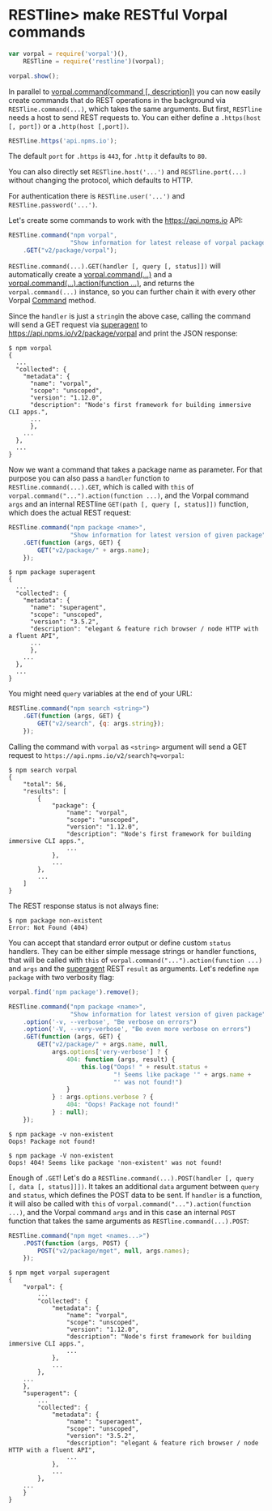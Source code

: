 # RESTline> make RESTful Vorpal commands


```javascript
var vorpal = require('vorpal')(),
    RESTline = require('restline')(vorpal);

vorpal.show();
```

In parallel to [vorpal.command(command [, description])](
  https://github.com/dthree/vorpal/wiki/api-%7C-vorpal.command) you can now
easily create commands that do REST operations in the background via
`RESTline.command(...)`, which takes the same arguments. But first,
`RESTline` needs a host to send REST requests to. You can either define a
`.https(host [, port])` or a `.http(host [,port])`.

```javascript
RESTline.https('api.npms.io');
```

The default `port` for `.https` is `443`, for `.http` it defaults to `80`.

You can also directly set `RESTline.host('...')` and `RESTline.port(...)`
without changing the protocol, which defaults to HTTP.

For authentication there is `RESTline.user('...')` and
`RESTline.password('...')`.

Let's create some commands to work with the https://api.npms.io API:

```javascript
RESTline.command("npm vorpal",
                 "Show information for latest release of vorpal package")
    .GET("v2/package/vorpal");
```

`RESTline.command(...).GET(handler [, query [, status]])` will automatically
create a [vorpal.command(...)](
  https://github.com/dthree/vorpal/wiki/api-%7C-vorpal.command#vorpalcommandcommand-description)
and a [vorpal.command(...).action(function ...)](
  https://github.com/dthree/vorpal/wiki/api-%7C-vorpal.command#commandactionfunction),
and returns the `vorpal.command(...)` instance, so you can further chain it
with every other Vorpal [Command](
  https://github.com/dthree/vorpal/wiki/api-%7C-vorpal.command#api) method.

Since the `handler` is just a `string`in the above case, calling the command
will send a GET request via [superagent](
  https://www.npmjs.com/package/superagent)
to https://api.npms.io/v2/package/vorpal and print the JSON response:

```
$ npm vorpal
{
  ...
  "collected": {
    "metadata": {
      "name": "vorpal",
      "scope": "unscoped",
      "version": "1.12.0",
      "description": "Node's first framework for building immersive CLI apps.",
      ...
      },
    ...
  },
  ...
}
```

Now we want a command that takes a package name as parameter. For that purpose
you can also pass a `handler` function to `RESTline.command(...).GET`, which
is called with `this` of `vorpal.command("...").action(function ...)`, and the
Vorpal command `args` and an internal RESTline
`GET(path [, query [, status]])` function, which does the actual REST request:

```javascript
RESTline.command("npm package <name>",
                 "Show information for latest version of given package")
    .GET(function (args, GET) {
        GET("v2/package/" + args.name);
    });
```

```
$ npm package superagent
{
  ...
  "collected": {
    "metadata": {
      "name": "superagent",
      "scope": "unscoped",
      "version": "3.5.2",
      "description": "elegant & feature rich browser / node HTTP with a fluent API",
      ...
      },
    ...     
  },
  ...
}
```

You might need `query` variables at the end of your URL:

```javascript
RESTline.command("npm search <string>")
    .GET(function (args, GET) {
        GET("v2/search", {q: args.string});
    });
```

Calling the command with `vorpal` as `<string>` argument will send a GET
request to `https://api.npms.io/v2/search?q=vorpal`:

```
$ npm search vorpal
{
    "total": 56,
    "results": [
        {
            "package": {
                "name": "vorpal",
                "scope": "unscoped",
                "version": "1.12.0",
                "description": "Node's first framework for building immersive CLI apps.",
                ...
            },
            ...
        },
        ...
    ]
}
```

The REST response status is not always fine:

```
$ npm package non-existent
Error: Not Found (404)
```

You can accept that standard error output or define custom `status` handlers.
They can be either simple message strings or handler functions, that will be
called with `this` of `vorpal.command("...").action(function ...)` and `args`
and the [superagent](https://www.npmjs.com/package/superagent) REST `result`
as arguments. Let's redefine `npm package` with two verbosity flag:

```javascript
vorpal.find('npm package').remove();

RESTline.command("npm package <name>",
                 "Show information for latest version of given package")
    .option('-v, --verbose', "Be verbose on errors")
    .option('-V, --very-verbose', "Be even more verbose on errors")
    .GET(function (args, GET) {
        GET("v2/package/" + args.name, null,
            args.options['very-verbose'] ? {
                404: function (args, result) {
                    this.log("Oops! " + result.status +
                             "! Seems like package '" + args.name +
                             "' was not found!")
                }
            } : args.options.verbose ? {
                404: "Oops! Package not found!"
            } : null);
    });
```

```
$ npm package -v non-existent
Oops! Package not found!
```

```
$ npm package -V non-existent
Oops! 404! Seems like package 'non-existent' was not found!
```

Enough of `.GET`! Let's do a
`RESTline.command(...).POST(handler [, query [, data [, status]]])`.
It takes an additional `data` argument between `query` and `status`, which
defines the POST data to be sent. If `handler` is a function, it will also be
called with `this` of `vorpal.command("...").action(function ...)`, and the
Vorpal command `args` and in this case an internal `POST` function that takes
the same arguments as `RESTline.command(...).POST`:

```javascript
RESTline.command("npm mget <names...>")
    .POST(function (args, POST) {
        POST("v2/package/mget", null, args.names);
    });
```

```
$ npm mget vorpal superagent
{                                                                                        
    "vorpal": {
        ...
        "collected": {
            "metadata": {
                "name": "vorpal",
                "scope": "unscoped",
                "version": "1.12.0",
                "description": "Node's first framework for building immersive CLI apps.",
                ...
            },
            ...
        },
    ...
    },
    "superagent": {
        ...
        "collected": {
            "metadata": {
                "name": "superagent",
                "scope": "unscoped",
                "version": "3.5.2",
                "description": "elegant & feature rich browser / node HTTP with a fluent API",
                ...
            },
            ...
        },
    ...
    }
}
```
